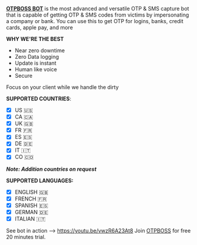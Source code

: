 **[OTPBOSS BOT](https://t.me/otpboss)** is the most advanced and versatile OTP & SMS capture bot that is capable of getting OTP & SMS codes from victims by impersonating a company or bank. You can use this to get OTP for logins, banks, credit cards, apple pay, and more

**WHY WE'RE THE BEST**
- Near zero downtime 
- Zero Data logging
- Update is instant
- Human like voice
- Secure 


Focus on your client while we handle the dirty 

**SUPPORTED COUNTRIES**:
- [x] US 🇺🇸 
- [x] CA 🇨🇦 
- [x] UK 🇬🇧 
- [x] FR 🇫🇷 
- [x] ES 🇪🇸 
- [x] DE 🇩🇪 
- [x] IT 🇮🇹 
- [x] CO 🇨🇴  

***Note: Addition countries on request***

**SUPPORTED LANGUAGES:**

 - [x] ENGLISH 🇬🇧 
 - [x] FRENCH 🇫🇷
 - [x] SPANISH  🇪🇸
 - [x] GERMAN 🇩🇪
 - [x] ITALIAN 🇮🇹

See bot in action --> https://youtu.be/vwzR6A23At8
Join [OTPBOSS](https://t.me/joinchat/97w3Avm8YtNiODNk) for free 20 minutes trial.

